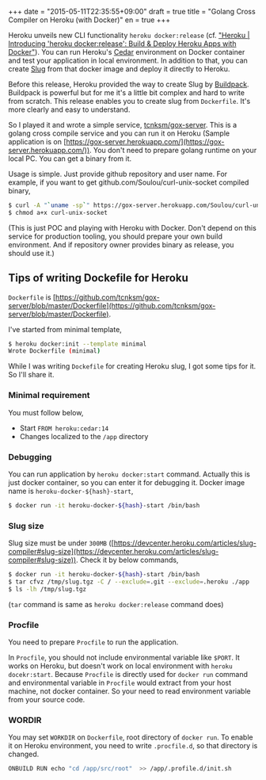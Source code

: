 +++
date = "2015-05-11T22:35:55+09:00"
draft = true
title = "Golang Cross Compiler on Heroku (with Docker)"
en = true
+++

Heroku unveils new CLI functionality `heroku docker:release` (cf. ["Heroku | Introducing 'heroku docker:release': Build & Deploy Heroku Apps with Docker"](https://blog.heroku.com/archives/2015/5/5/introducing_heroku_docker_release_build_deploy_heroku_apps_with_docker)). You can run Heroku's [Cedar](https://devcenter.heroku.com/articles/cedar) environment on Docker container and test your application in local environment. In addition to that, you can create [Slug](https://devcenter.heroku.com/articles/platform-api-deploying-slugs) from that docker image and deploy it directly to Heroku.

Before this release, Heroku provided the way to create Slug by [Buildpack](https://devcenter.heroku.com/articles/buildpacks). Buildpack is powerful but for me it's a little bit complex and hard to write from scratch. This release enables you to create slug from `Dockerfile`. It's more clearly and easy to understand.

So I played it and wrote a simple service, [tcnksm/gox-server](https://github.com/tcnksm/gox-server). This is a golang cross compile service and you can run it on Heroku (Sample application is on [https://gox-server.herokuapp.com/](https://gox-server.herokuapp.com/)). You don't need to prepare golang runtime on your local PC. You can get a binary from it.

Usage is simple. Just provide github repository and user name. For example, if you want to get github.com/Soulou/curl-unix-socket compiled binary,

```bash
$ curl -A "`uname -sp`" https://gox-server.herokuapp.com/Soulou/curl-unix-socket > curl-unix-socket
$ chmod a+x curl-unix-socket
```

(This is just POC and playing with Heroku with Docker. Don't depend on this service for production tooling, you should prepare your own build environment. And if repository owner provides binary as release, you should use it.)

## Tips of writing Dockefile for Heroku

`Dockerfile` is [https://github.com/tcnksm/gox-server/blob/master/Dockerfile](https://github.com/tcnksm/gox-server/blob/master/Dockerfile).

I've started from minimal template,

```bash
$ heroku docker:init --template minimal
Wrote Dockerfile (minimal)
```

While I was writing `Dockefile` for creating Heroku slug, I got some tips for it. So I'll share it.

### Minimal requirement

You must follow below,

- Start `FROM heroku:cedar:14`
- Changes localized to the `/app` directory

### Debugging

You can run application by `heroku docker:start` command. Actually this is just docker container, so you can enter it for debugging it. Docker image name is `heroku-docker-${hash}-start`,

```bash
$ docker run -it heroku-docker-${hash}-start /bin/bash
```

### Slug size

Slug size must be under `300MB` ([https://devcenter.heroku.com/articles/slug-compiler#slug-size](https://devcenter.heroku.com/articles/slug-compiler#slug-size)). Check it by below commands,

```bash
$ docker run -it heroku-docker-${hash}-start /bin/bash
$ tar cfvz /tmp/slug.tgz -C / --exclude=.git --exclude=.heroku ./app
$ ls -lh /tmp/slug.tgz
```

(`tar` command is same as `heroku docker:release` command does)

### Procfile

You need to prepare `Procfile` to run the application.

In `Procfile`, you should not include environmental variable like `$PORT`. It works on Heroku, but doesn't work on local environment with `heroku docekr:start`. Because `Procfile` is  directly used for `docker run` command and environmental variable in `Procfile` would extract from your host machine, not docker container. So your need to read environment variable from your source code.

### WORDIR

You may set `WORKDIR` on `Dockerfile`, root directory of `docker run`. To enable it on Heroku environment, you need to write `.procfile.d`, so that directory is changed.

```bash
ONBUILD RUN echo "cd /app/src/root"  >> /app/.profile.d/init.sh
```
